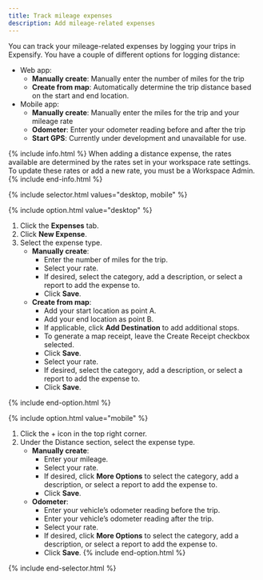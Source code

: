 ```yaml
---
title: Track mileage expenses
description: Add mileage-related expenses
---
```


<div id="expensify-classic" markdown="1">

You can track your mileage-related expenses by logging your trips in Expensify. You have a couple of different options for logging distance:

- Web app: 
   - **Manually create**: Manually enter the number of miles for the trip 
   - **Create from map**: Automatically determine the trip distance based on the start and end location.
- Mobile app: 
   - **Manually create**: Manually enter the miles for the trip and your mileage rate
   - **Odometer**: Enter your odometer reading before and after the trip
   - **Start GPS**: Currently under development and unavailable for use. 

{% include info.html %}
When adding a distance expense, the rates available are determined by the rates set in your workspace rate settings. To update these rates or add a new rate, you must be a Workspace Admin. 
{% include end-info.html %}

{% include selector.html values="desktop, mobile" %}

{% include option.html value="desktop" %}

1. Click the **Expenses** tab. 
2. Click **New Expense**. 
3. Select the expense type. 
   - **Manually create**:
      - Enter the number of miles for the trip.
      - Select your rate. 
      - If desired, select the category, add a description, or select a report to add the expense to.  
      - Click **Save**.
   - **Create from map**:
      - Add your start location as point A. 
      - Add your end location as point B. 
      - If applicable, click **Add Destination** to add additional stops.
      - To generate a map receipt, leave the Create Receipt checkbox selected.
      - Click **Save**.
      - Select your rate.
      - If desired, select the category, add a description, or select a report to add the expense to. 
      - Click **Save**.

{% include end-option.html %}

{% include option.html value="mobile" %}

1. Click the + icon in the top right corner.
2. Under the Distance section, select the expense type. 
   - **Manually create**: 
      - Enter your mileage.
      - Select your rate.
      - If desired, click **More Options** to select the category, add a description, or select a report to add the expense to. 
      - Click **Save**.
   - **Odometer**: 
      - Enter your vehicle’s odometer reading before the trip.  
      - Enter your vehicle’s odometer reading after the trip. 
      - Select your rate.
      - If desired, click **More Options** to select the category, add a description, or select a report to add the expense to. 
      - Click **Save**.
{% include end-option.html %}

{% include end-selector.html %}

</div>

